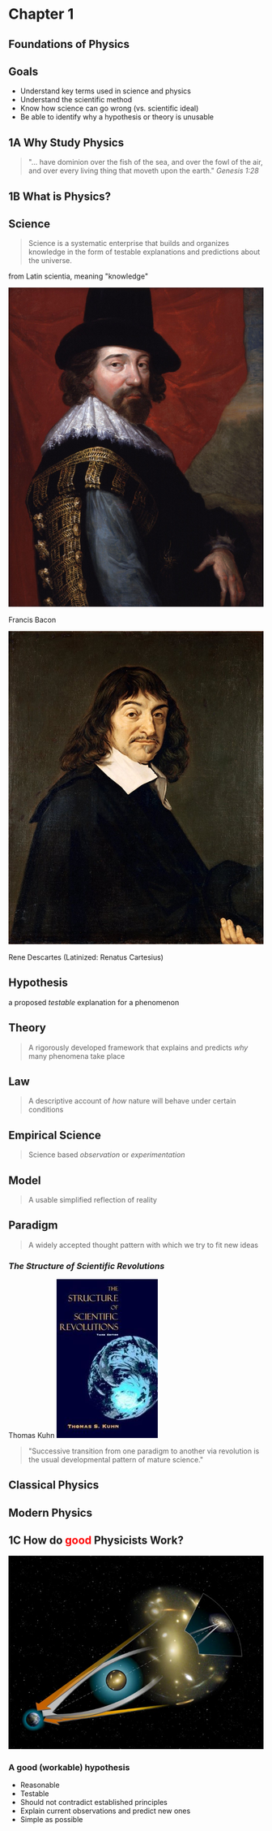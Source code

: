 # Chapter 1
## Foundations of Physics



## Goals

- Understand key terms used in science and physics
- Understand the scientific method
- Know how science can go wrong (vs. scientific ideal)
- Be able to identify why a hypothesis or theory is unusable



## **1A** Why Study Physics



>"... have dominion over the fish of the sea, and over the fowl of the air, and over every living thing that moveth upon the earth." _Genesis 1:28_



## **1B** What is Physics?



## Science


> Science is a systematic enterprise that builds and organizes knowledge in the form of testable explanations and predictions about the universe.

from Latin scientia, meaning "knowledge" <!-- .element: class="fragment"-->


![](Francis_Bacon.jpg)

Francis Bacon


![](Rene_Descartes.jpg)

Rene Descartes (Latinized: Renatus Cartesius)



## Hypothesis
a proposed _testable_ explanation for a phenomenon



## Theory

> A rigorously developed framework that explains and predicts _why_ many phenomena take place



## Law

> A descriptive account of _how_ nature will behave under certain conditions



## Empirical Science

> Science based _observation_ or _experimentation_


## Model

> A usable simplified reflection of reality



## Paradigm

> A widely accepted thought pattern with which we try to fit new ideas


### _The Structure of Scientific Revolutions_
Thomas Kuhn
![](Structure-of-scientific-revolutions.jpg)


> "Successive transition from one paradigm to another via revolution is the usual developmental pattern of mature science."



## Classical Physics



## Modern Physics



## **1C** How do <span style="color: red;" class="fragment">good</span> Physicists Work?

![](Gravitational_lens-full.jpg)



### A good (workable) hypothesis
- Reasonable <!-- .element: class="fragment"-->
- Testable <!-- .element: class="fragment"-->
- Should not contradict established principles <!-- .element: class="fragment"-->
- Explain current observations and predict new ones <!-- .element: class="fragment"-->
- Simple as possible <!-- .element: class="fragment"-->

